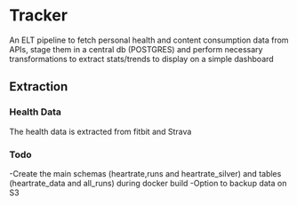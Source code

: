 # Tracker

An ELT pipeline to fetch personal health and content consumption data from APIs, stage them in a central db (POSTGRES) and perform necessary transformations to extract stats/trends to display on a simple dashboard

## Extraction

### Health Data

The health data is extracted from fitbit and Strava


### Todo

-Create the main schemas (heartrate,runs and heartrate_silver) and tables (heartrate_data and all_runs) during docker build
-Option to backup data on S3